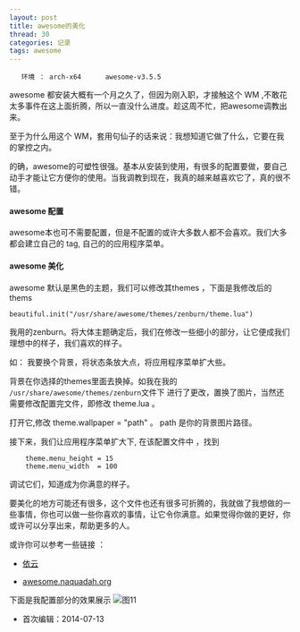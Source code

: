 ```yaml
---
layout: post
title: awesome的美化
thread: 30
categories: 记录
tags: awesome
---
```


	   环境 ： arch-x64      awesome-v3.5.5

awesome 都安装大概有一个月之久了，但因为刚入职，才接触这个 WM ,不敢花太多事件在这上面折腾，所以一直没什么进度。趁这周不忙，把awesome调教出来。

至于为什么用这个 WM，套用句仙子的话来说：我想知道它做了什么，它要在我的掌控之内。

的确，awesome的可塑性很强。基本从安装到使用，有很多的配置要做，要自己动手才能让它方便你的使用。当我调教到现在，我真的越来越喜欢它了，真的很不错。

#### awesome 配置 

awesome本也可不需要配置，但是不配置的或许大多数人都不会喜欢。我们大多都会建立自己的 tag, 自己的的应用程序菜单。


#### awesome 美化

awesome 默认是黑色的主题，我们可以修改其themes ，下面是我修改后的thems 

	beautiful.init("/usr/share/awesome/themes/zenburn/theme.lua")

我用的zenburn。将大体主题确定后，我们在修改一些细小的部分，让它便成我们理想中的样子，我们喜欢的样子。

如： 我要换个背景，将状态条放大点，将应用程序菜单扩大些。

背景在你选择的themes里面去换掉。如我在我的 <code>/usr/share/awesome/themes/zenburn</code>文件下 进行了更改，置换了图片，当然还需要修改配置完文件，即修改 theme.lua 。


打开它,修改 theme.wallpaper = "path" 。 path 是你的背景图片路径。

接下来，我们让应用程序菜单扩大下, 在该配置文件中 ，找到 

        theme.menu_height = 15 
        theme.menu_width  = 100

调试它们，知道成为你满意的样子。


要美化的地方可能还有很多，这个文件也还有很多可折腾的，我就做了我想做的一些事情，你也可以做一些你喜欢的事情，让它令你满意。如果觉得你做的更好，你或许可以分享出来，帮助更多的人。


或许你可以参考一些链接 ：  

- <a href="http://lilydjwg.is-programmer.com/2011/9/7/generate-application-menu-for-awesome.29327.html" target="_blank">依云</a>

- <a href="http://awesome.naquadah.org/wiki/Main_Page/zh" target="_blank">awesome.naquadah.org</a>

下面是我配置部分的效果展示
 ![图11](/assets/arch/awesome/awesome_1.jpg)



- 首次编辑：2014-07-13


